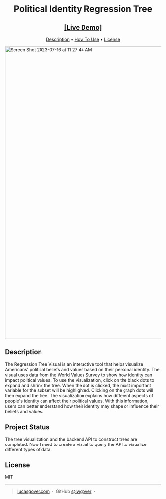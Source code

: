 <h1 align="center">Political Identity Regression Tree</h1>
<h2 align="center">
<a href="https://www.lucasgover.com/political-identity-decision-tree">[Live Demo]</a>
</h2>

<p align="center">
  <a href="#description">Description</a> •
  <a href="#how-to-use">How To Use</a> •
  <a href="#license">License</a>
</p>

<img width="946" alt="Screen Shot 2023-07-16 at 11 27 44 AM" src="https://github.com/lwgover/political-identity-decision-tree/assets/73131292/60499e38-f89f-4a15-995b-784f7ce36166">

## Description

The Regression Tree Visual is an interactive tool that helps visualize Americans' political beliefs and values based on their personal identity. The visual uses data from the World Values Survey to show how identity can impact political values. To use the visualization, click on the black dots to expand and shrink the tree. When the dot is clicked, the most important variable for the subset will be highlighted. Clicking on the graph dots will then expand the tree. The visualization explains how different aspects of people's identity can affect their political values. With this information, users can better understand how their identity may shape or influence their beliefs and values.

## Project Status

The tree visualization and the backend API to construct trees are completed. Now I need to create a visual to query the API to visualize different types of data.


## License

MIT

---

> [lucasgover.com](https://www.lucasgover.com) &nbsp;&middot;&nbsp;
> GitHub [@lwgover](https://github.com/lwgover) &nbsp;&middot;&nbsp;

